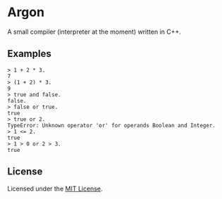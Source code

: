 # Argon

A small compiler (interpreter at the moment) written in C++.

## Examples

```
> 1 + 2 * 3.
7
> (1 + 2) * 3.
9
> true and false.
false.
> false or true.
true
> true or 2.
TypeError: Unknown operator 'or' for operands Boolean and Integer.
> 1 <= 2.
true
> 1 > 0 or 2 > 3.
true
```

## License

Licensed under the [MIT License](LICENSE.md).

